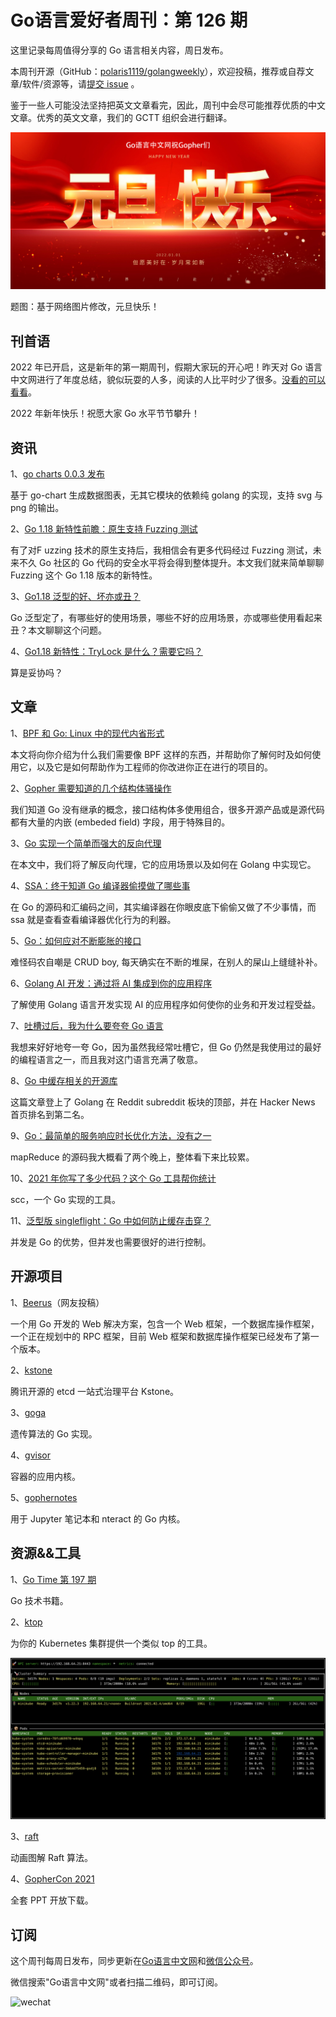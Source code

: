 # Go语言爱好者周刊：第 126 期

这里记录每周值得分享的 Go 语言相关内容，周日发布。

本周刊开源（GitHub：[polaris1119/golangweekly](https://github.com/polaris1119/golangweekly)），欢迎投稿，推荐或自荐文章/软件/资源等，请[提交 issue](https://github.com/polaris1119/golangweekly/issues) 。

鉴于一些人可能没法坚持把英文文章看完，因此，周刊中会尽可能推荐优质的中文文章。优秀的英文文章，我们的 GCTT 组织会进行翻译。

![](imgs/issue126/cover.png)

题图：基于网络图片修改，元旦快乐！

## 刊首语

2022 年已开启，这是新年的第一期周刊，假期大家玩的开心吧！昨天对 Go 语言中文网进行了年度总结，貌似玩耍的人多，阅读的人比平时少了很多。[没看的可以看看](https://mp.weixin.qq.com/s/-NFjO_9Scqcfs4izxEo58Q)。

2022 年新年快乐！祝愿大家 Go 水平节节攀升！

## 资讯

1、[go charts 0.0.3 发布](https://www.oschina.net/news/176692/go-charts-0-0-3-released)

基于 go-chart 生成数据图表，无其它模块的依赖纯 golang 的实现，支持 svg 与 png 的输出。

2、[Go 1.18 新特性前瞻：原生支持 Fuzzing 测试](https://mp.weixin.qq.com/s/UqjSA2i3s1VoLFACt_EL2A)

有了对F uzzing 技术的原生支持后，我相信会有更多代码经过 Fuzzing 测试，未来不久 Go 社区的 Go 代码的安全水平将会得到整体提升。本文我们就来简单聊聊 Fuzzing 这个 Go 1.18 版本的新特性。

3、[Go1.18 泛型的好、坏亦或丑？](https://mp.weixin.qq.com/s/Xp7B3okOOcNedhNMM1pU3Q)

Go 泛型定了，有哪些好的使用场景，哪些不好的应用场景，亦或哪些使用看起来丑？本文聊聊这个问题。

4、[Go1.18 新特性：TryLock 是什么？需要它吗？](https://mp.weixin.qq.com/s/NGiBcw0Je-clQd0paAsI9Q)

算是妥协吗？

## 文章

1、[BPF 和 Go: Linux 中的现代内省形式](https://mp.weixin.qq.com/s/XjthFHWG6GMbrh1zyGpteg)

本文将向你介绍为什么我们需要像 BPF 这样的东西，并帮助你了解何时及如何使用它，以及它是如何帮助作为工程师的你改进你正在进行的项目的。

2、[Gopher 需要知道的几个结构体骚操作](https://mp.weixin.qq.com/s/A4m1xlFwh9pD0qy3p7ItSA)

我们知道 Go 没有继承的概念，接口结构体多使用组合，很多开源产品或是源代码都有大量的内嵌 (embeded field) 字段，用于特殊目的。

3、[Go 实现一个简单而强大的反向代理](https://mp.weixin.qq.com/s/nLwUS47e6ZL7Yi8kwLXzmg)

在本文中，我们将了解反向代理，它的应用场景以及如何在 Golang 中实现它。

4、[SSA：终于知道 Go 编译器偷摸做了哪些事](https://mp.weixin.qq.com/s/jGLmfqnt0e_twmv194pdZg)

在 Go 的源码和汇编码之间，其实编译器在你眼皮底下偷偷又做了不少事情，而 ssa 就是查看查看编译器优化行为的利器。

5、[Go：如何应对不断膨胀的接口](https://mp.weixin.qq.com/s/d7Hdpx31c69-l-ZLHygx7w)

难怪码农自嘲是 CRUD boy, 每天确实在不断的堆屎，在别人的屎山上缝缝补补。

6、[Golang AI 开发：通过将 AI 集成到你的应用程序](https://mp.weixin.qq.com/s/XaP97Z78iX0dg2-inMxj6Q)

了解使用 Golang 语言开发实现 AI 的应用程序如何使你的业务和开发过程受益。

7、[吐槽过后，我为什么要夸夸 Go 语言](https://mp.weixin.qq.com/s/4-KvOA7exMGLvq8S_TAlmg)

我想来好好地夸一夸 Go，因为虽然我经常吐槽它，但 Go 仍然是我使用过的最好的编程语言之一，而且我对这门语言充满了敬意。

8、[Go 中缓存相关的开源库](https://mp.weixin.qq.com/s/E8z58jNiZKeooT-ee18XOw)

这篇文章登上了 Golang 在 Reddit subreddit 板块的顶部，并在 Hacker News 首页排名到第二名。

9、[Go：最简单的服务响应时长优化方法，没有之一](https://mp.weixin.qq.com/s/IFwyg14raR4HJa5Y_pYMcw)

mapReduce 的源码我大概看了两个晚上，整体看下来比较累。

10、[2021 年你写了多少代码？这个 Go 工具帮你统计](https://mp.weixin.qq.com/s/qGaSYtFxm_H8v3twcdriZg)

scc，一个 Go 实现的工具。

11、[泛型版 singleflight：Go 中如何防止缓存击穿？](https://mp.weixin.qq.com/s/zwTErb_kiEEsurscYQ6eRw)

并发是 Go 的优势，但并发也需要很好的进行控制。

## 开源项目

1、[Beerus](https://github.com/yuyenews/Beerus)（网友投稿）

一个用 Go 开发的 Web 解决方案，包含一个 Web 框架，一个数据库操作框架，一个正在规划中的 RPC 框架，目前 Web 框架和数据库操作框架已经发布了第一个版本。

2、[kstone](https://github.com/tkestack/kstone)

腾讯开源的 etcd 一站式治理平台 Kstone。

3、[goga](https://github.com/tomcraven/goga)

遗传算法的 Go 实现。

4、[gvisor](https://github.com/google/gvisor)

容器的应用内核。

5、[gophernotes](https://github.com/gopherdata/gophernotes)

用于 Jupyter 笔记本和 nteract 的 Go 内核。

## 资源&&工具

1、[Go Time 第 197 期](https://changelog.com/gotime/197)

Go 技术书籍。

2、[ktop](https://github.com/vladimirvivien/ktop)

为你的 Kubernetes 集群提供一个类似 top 的工具。

![](imgs/issue126/ktop.png)

3、[raft](http://thesecretlivesofdata.com/raft/)

动画图解 Raft 算法。

4、[GopherCon 2021](https://mp.weixin.qq.com/s/pR1HqR-ve1CRm0hAT9ud1g)

全套 PPT 开放下载。

## 订阅

这个周刊每周日发布，同步更新在[Go语言中文网](https://studygolang.com/go/weekly)和[微信公众号](https://weixin.sogou.com/weixin?query=Go%E8%AF%AD%E8%A8%80%E4%B8%AD%E6%96%87%E7%BD%91)。

微信搜索"Go语言中文网"或者扫描二维码，即可订阅。

![wechat](imgs/wechat.png)
